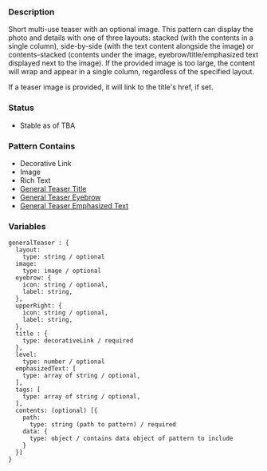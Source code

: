 ### Description
Short multi-use teaser with an optional image. This pattern can display the photo and details with one of three layouts:
stacked (with the contents in a single column), side-by-side (with the text content alongside the image) or
contents-stacked (contents under the image, eyebrow/title/emphasized text displayed next to the image). If the provided
image is too large, the content will wrap and appear in a single column, regardless of the specified layout.

If a teaser image is provided, it will link to the title's href, if set.

### Status
* Stable as of TBA

### Pattern Contains
* Decorative Link
* Image
* Rich Text
* [General Teaser Title](/?p=molecules-general-teaser-title)
* [General Teaser Eyebrow](/?p=molecules-general-teaser-eyebrow)
* [General Teaser Emphasized Text ](/?p=molecules-general-teaser-emphasizedText)


### Variables
~~~
generalTeaser : {
  layout:
    type: string / optional
  image:
    type: image / optional
  eyebrow: {
    icon: string / optional,
    label: string,
  }, 
  upperRight: {
    icon: string / optional,
    label: string,
  }, 
  title : {
    type: decorativeLink / required
  },
  level:
    type: number / optional
  emphasizedText: [
    type: array of string / optional,
  ],
  tags: [
    type: array of string / optional,
  ],
  contents: (optional) [{
    path:
      type: string (path to pattern) / required
    data: {
      type: object / contains data object of pattern to include
    }
  }]
}
~~~
